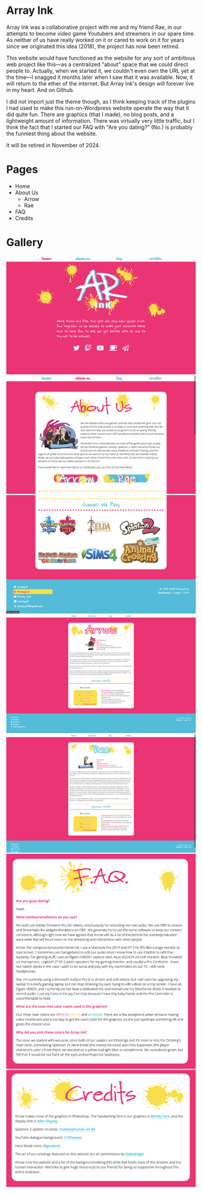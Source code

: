 # Array Ink
Array Ink was a collaborative project with me and my friend Rae, in our attempts to become video game Youtubers and streamers in our spare time. As neither of us have really worked on it or cared to work on it for years since we originated this idea (2018), the project has now been retired.

This website would have functioned as the website for any sort of ambitious web project like this&mdash;as a centralized "about" space that we could direct people to. Actually, when we started it, we couldn't even own the URL yet at the time&mdash;I snagged it months later when I saw that it was available. Now, it will return to the ether of the internet. But Array Ink's design will forever live in my heart. And on Github.

I did not import just the theme though, as I think keeping track of the plugins I had used to make this run-on-Wordpress website operate the way that it did quite fun. There are graphics (that I made), no blog posts, and a lightweight amount of information. There was virtually very little traffic, but I think the fact that I started our FAQ with "Are you dating?" (No.) is probably the funniest thing about the website.

It will be retired in November of 2024.

# Pages

- Home
- About Us
	- Arrow
	- Rae
- FAQ
- Credits

# Gallery

![Landing page of Array Ink](landing.png)
![Array Ink's About Page](about.png)
![Array Ink's About Page, bottom portion](aboutbottom.png)
![Array Ink's About Page for Arrow](arrow.png)
![Array Ink's About Page for Rae](rae.png)
![Array Ink's FAQ Page](faq.png)
![Array Ink's Credit Page](credits.png)
